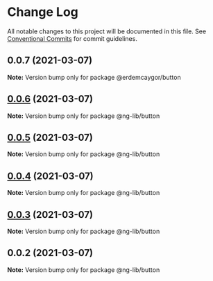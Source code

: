 # Change Log

All notable changes to this project will be documented in this file.
See [Conventional Commits](https://conventionalcommits.org) for commit guidelines.

## 0.0.7 (2021-03-07)

**Note:** Version bump only for package @erdemcaygor/button





## [0.0.6](https://github.com/erdemcaygor/ng-lerna-example/compare/@ng-lib/button@0.0.5...@ng-lib/button@0.0.6) (2021-03-07)

**Note:** Version bump only for package @ng-lib/button





## [0.0.5](https://github.com/erdemcaygor/ng-lerna-example/compare/@ng-lib/button@0.0.4...@ng-lib/button@0.0.5) (2021-03-07)

**Note:** Version bump only for package @ng-lib/button





## [0.0.4](https://github.com/erdemcaygor/ng-lerna-example/compare/@ng-lib/button@0.0.3...@ng-lib/button@0.0.4) (2021-03-07)

**Note:** Version bump only for package @ng-lib/button





## [0.0.3](https://github.com/erdemcaygor/ng-lerna-example/compare/@ng-lib/button@0.0.2...@ng-lib/button@0.0.3) (2021-03-07)

**Note:** Version bump only for package @ng-lib/button





## 0.0.2 (2021-03-07)

**Note:** Version bump only for package @ng-lib/button
